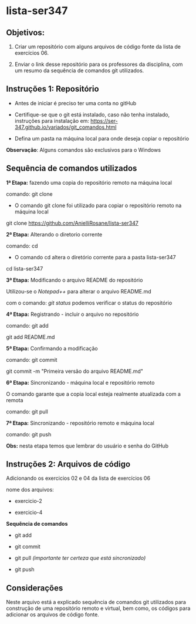 # lista-ser347

## Objetivos:

1) Criar um repositório com alguns arquivos de código fonte da lista 
de exercícios 06. 

2) Enviar o link desse repositório para os professores da disciplina, 
com um resumo da sequência de comandos git utilizados.

## Instruções 1: Repositório

* Antes de iniciar é preciso ter uma conta no gitHub 
* Certifique-se que o git está instalado, caso não tenha instalado, instruções para instalação em: https://ser-347.github.io/variados/git_comandos.html

* Defina um pasta na máquina local para onde deseja copiar o repositório 

**Observação**: Alguns comandos são exclusivos para o  Windows

## Sequência de comandos utilizados

**1ª Etapa:** fazendo uma copia do repositório remoto na máquina local

comando: git clone

* O comando git clone foi utilizado para copiar o repositório remoto na máquina local

git clone https://github.com/AnielliRosane/lista-ser347


**2ª Etapa:**  Alterando o diretorio corrente

comando: cd 

* O comando cd altera o diretório corrente para a pasta lista-ser347

cd lista-ser347

**3ª Etapa:** Modificando o arquivo README do repositório

Utilizou-se o *Notepad++* para alterar o arquivo README.md

com o comando: *git status* podemos verificar o status do repositório

**4ª Etapa:** Registrando - incluir o arquivo no repositório

comando: git add

git add README.md

**5ª Etapa:** Confirmando a modificação

comando: git commit 

git commit -m "Primeira versão do arquivo README.md"

**6ª Etapa:** Sincronizando -  máquina local e repositório remoto

O comando garante que a copia local esteja realmente atualizada com a remota

comando: git pull

**7ª Etapa:** Sincronizando -  repositório remoto e máquina local

comando: git push

**Obs:** nesta etapa temos que lembrar do usuário e senha do GitHub


## Instruções 2: Arquivos de código

Adicionando os exercicios 02 e 04 da lista de exercícios 06

nome dos arquivos: 

* exercicio-2

* exercicio-4

**Sequência de comandos**

* git add

* git commit

* git pull *(importante ter certeza que está sincronizado)*

* git push

## Considerações

Neste arquivo está a explicado sequência de comandos git utilizados para construção de uma repositório remoto e virtual, 
bem como, os códigos para adicionar os arquivos de código fonte.
